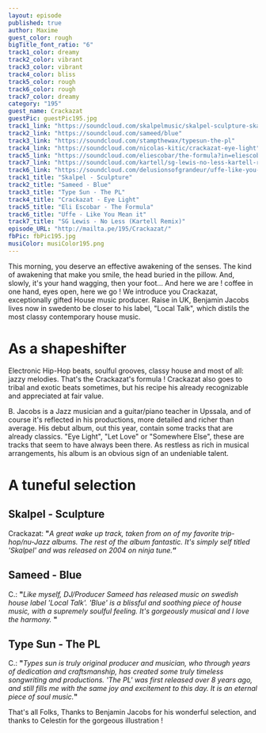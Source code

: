 ```yaml
---
layout: episode
published: true
author: Maxime
guest_color: rough
bigTitle_font_ratio: "6"
track1_color: dreamy
track2_color: vibrant
track3_color: vibrant
track4_color: bliss
track5_color: rough
track6_color: rough
track7_color: dreamy
category: "195"
guest_name: Crackazat
guestPic: guestPic195.jpg
track1_link: "https://soundcloud.com/skalpelmusic/skalpel-sculpture-skalpel"
track2_link: "https://soundcloud.com/sameed/blue"
track3_link: "https://soundcloud.com/stampthewax/typesun-the-pl"
track4_link: "https://soundcloud.com/nicolas-kitic/crackazat-eye-light"
track5_link: "https://soundcloud.com/eliescobar/the-formula?in=eliescobar/sets/up-all-night-digital-version"
track7_link: "https://soundcloud.com/kartell/sg-lewis-no-less-kartell-remix-1"
track6_link: "https://soundcloud.com/delusionsofgrandeur/uffe-like-you-mean-it-delusions-of-grandeur-96kbps?in=delusionsofgrandeur/sets/uffe-like-you-mean-it-ep"
track1_title: "Skalpel - Sculpture"
track2_title: "Sameed - Blue"
track3_title: "Type Sun - The PL"
track4_title: "Crackazat - Eye Light"
track5_title: "Eli Escobar - The Formula"
track6_title: "Uffe - Like You Mean it"
track7_title: "SG Lewis - No Less (Kartell Remix)"
episode_URL: "http://mailta.pe/195/Crackazat/"
fbPic: fbPic195.jpg
musiColor: musiColor195.png
---
```





<p id="introduction">
This morning, you deserve an effective awakening of the senses. The kind of awakening that make you smile, the head buried in the pillow. And, slowly, it's your hand wagging, then your foot... And here we are ! coffee in one hand, eyes open, here we go !
We introduce you Crackazat, exceptionally gifted House music producer. Raise in UK, Benjamin Jacobs lives now in swedento be closer to his label, "Local Talk", which distils the most classy contemporary house music.</p>

# As a shapeshifter
Electronic Hip-Hop beats, soulful grooves, classy house and most of all: jazzy melodies. That's the Crackazat's formula ! Crackazat also goes to tribal and exotic beats sometimes, but his recipe his already recognizable and appreciated at fair value. 

B. Jacobs is a Jazz musician and a guitar/piano teacher in Upssala, and of course it's reflected in his productions, more detailed and richer than average. His debut album, out this year, contain some tracks that are already classics. "Eye Light", "Let Love" or "Somewhere Else", these are tracks that seem to have always been there. As restless as rich in musical arrangements, his album is an obvious sign of an undeniable talent.

# A tuneful selection
 
## Skalpel - Sculpture
Crackazat: **"**_A great wake up track, taken from on of my favorite trip-hop/nu-Jazz albums. The rest of the album fantastic. It's simply self titled 'Skalpel' and was released on 2004 on ninja tune._**“**
 
## Sameed - Blue
C.: **"**_Like myself, DJ/Producer Sameed has released music on swedish house label 'Local Talk'. 'Blue' is a blissful and soothing piece of house music, with a supremely soulful feeling. It's gorgeously musical and I love the harmony._ **"**
 
## Type Sun - The PL
C.: **"**_Types sun is truly original producer and musician, who through years of dedication and craftsmanship, has created some truly timeless songwriting and productions. 'The PL' was first released over 8 years ago, and still fills me with the same joy and excitement to this day. It is an eternal piece of soul music._**"**
 
<p id="outroduction">
That's all Folks, Thanks to Benjamin Jacobs for his wonderful selection, and thanks to Celestin for the gorgeous illustration !  
</p>
